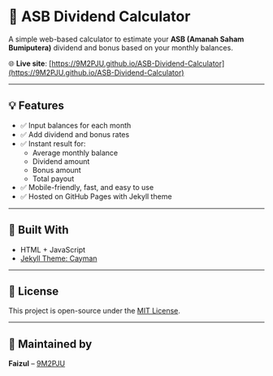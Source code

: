 # 🧮 ASB Dividend Calculator

A simple web-based calculator to estimate your **ASB (Amanah Saham Bumiputera)** dividend and bonus based on your monthly balances.

🌐 **Live site**: [https://9M2PJU.github.io/ASB-Dividend-Calculator](https://9M2PJU.github.io/ASB-Dividend-Calculator)

---

## 💡 Features

- ✅ Input balances for each month
- ✅ Add dividend and bonus rates
- ✅ Instant result for:
  - Average monthly balance
  - Dividend amount
  - Bonus amount
  - Total payout
- ✅ Mobile-friendly, fast, and easy to use
- ✅ Hosted on GitHub Pages with Jekyll theme

---

## 🧱 Built With

- HTML + JavaScript
- [Jekyll Theme: Cayman](https://pages-themes.github.io/cayman/)

---

## 📜 License

This project is open-source under the [MIT License](LICENSE).

---

## 👤 Maintained by

**Faizul** – [9M2PJU](https://hamradio.my)
